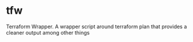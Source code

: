 # tfw
Terraform Wrapper. A wrapper script around terraform plan that provides a cleaner output among other things
